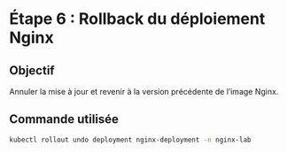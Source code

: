 
# Étape 6 : Rollback du déploiement Nginx

## Objectif

Annuler la mise à jour et revenir à la version précédente de l’image Nginx.

## Commande utilisée

```bash
kubectl rollout undo deployment nginx-deployment -n nginx-lab
